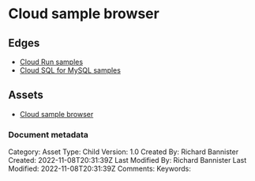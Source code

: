 # Cloud sample browser

## Edges
- [Cloud Run samples](code_run.md)
- [Cloud SQL for MySQL samples](code_sqlformysql.md)

## Assets
- [Cloud sample browser](https://cloud.google.com/docs/samples)


### Document metadata
Category: Asset
Type: Child
Version: 1.0
Created By: Richard Bannister
Created: 2022-11-08T20:31:39Z
Last Modified By: Richard Bannister
Last Modified: 2022-11-08T20:31:39Z
Comments: 
Keywords: 